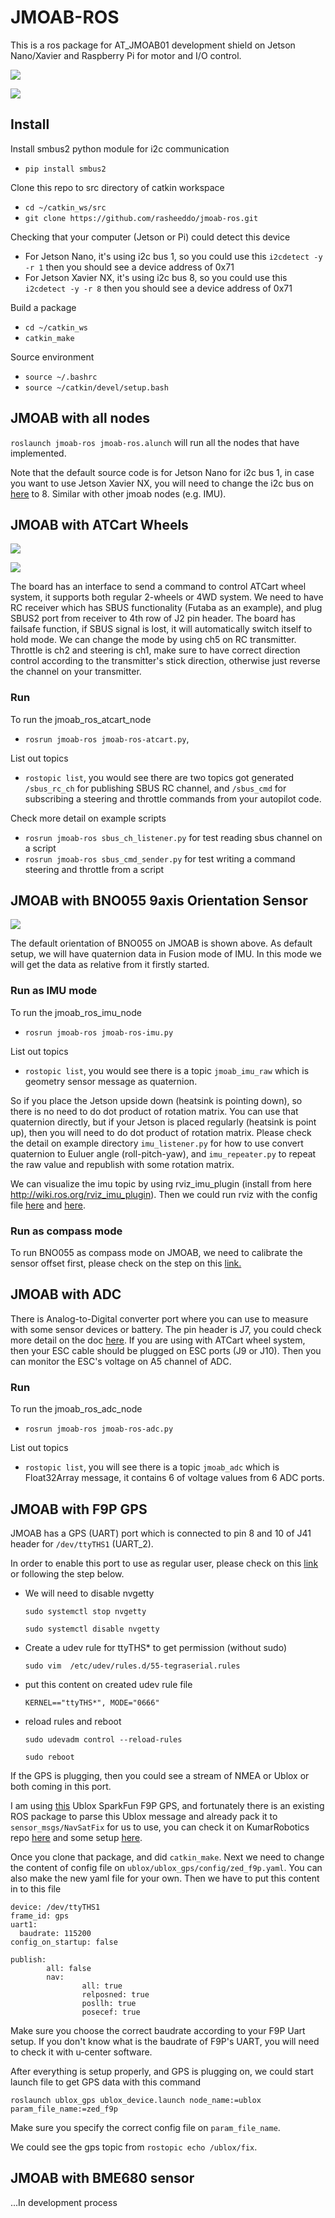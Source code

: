 # JMOAB-ROS

This is a ros package for AT_JMOAB01 development shield on Jetson Nano/Xavier and Raspberry Pi for motor and I/O control.

![](images/nano.jpg)

![](images/jmoab_top.jpg)

## Install

Install smbus2 python module for i2c communication 
- `pip install smbus2`

Clone this repo to src directory of catkin workspace
- `cd ~/catkin_ws/src`
- `git clone https://github.com/rasheeddo/jmoab-ros.git`

Checking that your computer (Jetson or Pi) could detect this device
- For Jetson Nano, it's using i2c bus 1, so you could use this `i2cdetect -y -r 1` then you should see a device address of 0x71
- For Jetson Xavier NX, it's using i2c bus 8, so you could use this `i2cdetect -y -r 8` then you should see a device address of 0x71

Build a package
- `cd ~/catkin_ws`
- `catkin_make`

Source environment
- `source ~/.bashrc` 
- `source ~/catkin/devel/setup.bash`

## JMOAB with all nodes

`roslaunch jmoab-ros jmoab-ros.alunch` will run all the nodes that have implemented.

Note that the default source code is for Jetson Nano for i2c bus 1, in case you want to use Jetson Xavier NX, you will need to change the i2c bus on [here](https://github.com/rasheeddo/jmoab-ros/blob/3333073baad1f318b0c07b3825c5ef1e6c7bb01a/src/jmoab-ros-atcart.py#L14) to 8. Similar with other jmoab nodes (e.g. IMU).

## JMOAB with ATCart Wheels

![](images/jmoab-wiring1.jpg)

![](images/jmoab-wiring2.jpg)

The board has an interface to send a command to control ATCart wheel system, it supports both regular 2-wheels or 4WD system. We need to have RC receiver which has SBUS functionality (Futaba as an example), and plug SBUS2 port from receiver to 4th row of J2 pin header. The board has failsafe function, if SBUS signal is lost, it will automatically switch itself to hold mode. We can change the mode by using ch5 on RC transmitter. Throttle is ch2 and steering is ch1, make sure to have correct direction control according to the transmitter's stick direction, otherwise just reverse the channel on your transmitter.


### Run

To run the jmoab_ros_atcart_node
- `rosrun jmoab-ros jmoab-ros-atcart.py`, 

List out topics
- `rostopic list`, you would see there are two topics got generated `/sbus_rc_ch` for publishing SBUS RC channel, and `/sbus_cmd` for subscribing a steering and throttle commands from your autopilot code.

Check more detail on example scripts
- `rosrun jmoab-ros sbus_ch_listener.py` for test reading sbus channel on a script
- `rosrun jmoab-ros sbus_cmd_sender.py` for test writing a command steering and throttle from a script


## JMOAB with BNO055 9axis Orientation Sensor 

![](images/default-imu-orientation.jpg)

The default orientation of BNO055 on JMOAB is shown above. As default setup, we will have quaternion data in Fusion mode of IMU. In this mode we will get the data as relative from it firstly started.

### Run as IMU mode
To run the jmoab_ros_imu_node
- `rosrun jmoab-ros jmoab-ros-imu.py`

List out topics
- `rostopic list`, you would see there is a topic `jmoab_imu_raw` which is geometry sensor message as quaternion.

So if you place the Jetson upside down (heatsink is pointing down), so there is no need to do dot product of rotation matrix. You can use that quaternion directly, but if your Jetson is placed regularly (heatsink is point up), then you will need to do dot product of rotation matrix. Please check the detail on example directory `imu_listener.py` for how to use convert quaternion to Euluer angle (roll-pitch-yaw), and `imu_repeater.py` to repeat the raw value and republish with some rotation matrix.

We can visualize the imu topic by using rviz_imu_plugin (install from here http://wiki.ros.org/rviz_imu_plugin). Then we could run rviz with the config file [here](rviz/jmoab-imu-test.rviz) and [here](rviz/jmoab-imu-repeater.rviz).

### Run as compass mode
To run BNO055 as compass mode on JMOAB, we need to calibrate the sensor offset first, please check on the step on this [link.](example/compass_calibration_step.md)


## JMOAB with ADC

There is Analog-to-Digital converter port where you can use to measure with some sensor devices or battery. The pin header is J7, you could check more detail on the doc [here](docs/AT_JMOAB01_sch201201.pdf). If you are using with ATCart wheel system, then your ESC cable should be plugged on ESC ports (J9 or J10). Then you can monitor the ESC's voltage on A5 channel of ADC.

### Run
To run the jmoab_ros_adc_node
- `rosrun jmoab-ros jmoab-ros-adc.py`

List out topics
- `rostopic list`, you will see there is a topic `jmoab_adc` which is Float32Array message, it contains 6 of voltage values from 6 ADC ports. 

## JMOAB with F9P GPS

JMOAB has a GPS (UART) port which is connected to pin 8 and 10 of J41 header for `/dev/ttyTHS1` (UART_2).

In order to enable this port to use as regular user, please check on this [link](https://forums.developer.nvidia.com/t/read-write-permission-ttyths1/81623/6
) or following the step below.

- We will need to disable nvgetty

	```
	sudo systemctl stop nvgetty

	sudo systemctl disable nvgetty
	```

- Create a udev rule for ttyTHS* to get permission (without sudo)

	`sudo vim  /etc/udev/rules.d/55-tegraserial.rules`
	
- put this content on created udev rule file

	`KERNEL=="ttyTHS*", MODE="0666"`
	
- reload rules and reboot

	```
	sudo udevadm control --reload-rules

	sudo reboot
	```


If the GPS is plugging, then you could see a stream of NMEA or Ublox or both coming in this port.

I am using [this](https://www.sparkfun.com/products/15136) Ublox SparkFun F9P GPS, and fortunately there is an existing ROS package to parse this Ublox message and already pack it to `sensor_msgs/NavSatFix` for us to use, you can check it on KumarRobotics repo [here](https://github.com/KumarRobotics/ublox) and some setup [here](https://qiita.com/k-koh/items/8fd8ef6310e4f40fa536).

Once you clone that package, and did `catkin_make`. Next we need to change the content of config file on `ublox/ublox_gps/config/zed_f9p.yaml`. You can also make the new yaml file for your own. Then we have to put this content in to this file

```
device: /dev/ttyTHS1
frame_id: gps
uart1:
  baudrate: 115200
config_on_startup: false

publish:
        all: false
        nav:
                all: true
                relposned: true
                posllh: true
                posecef: true
```

Make sure you choose the correct baudrate according to your F9P Uart setup. If you don't know what is the baudrate of F9P's UART, you will need to check it with u-center software.

After everything is setup properly, and GPS is plugging on, we could start launch file to get GPS data with this command

`roslaunch ublox_gps ublox_device.launch node_name:=ublox param_file_name:=zed_f9p`

Make sure you specify the correct config file on `param_file_name`.

We could see the gps topic from `rostopic echo /ublox/fix`.

## JMOAB with BME680 sensor

...In development process


